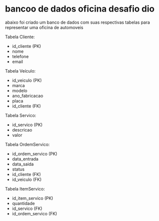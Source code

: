 # bancoo de dados oficina desafio dio 
 abaixo foi criado um banco de dados com suas respectivas tabelas para representar uma oficina de automoveis

Tabela Cliente:
- id_cliente (PK)
- nome
- telefone
- email

Tabela Veículo:
- id_veiculo (PK)
- marca
- modelo
- ano_fabricacao
- placa
- id_cliente (FK)

Tabela Servico:
- id_servico (PK)
- descricao
- valor

Tabela OrdemServico:
- id_ordem_servico (PK)
- data_entrada
- data_saida
- status
- id_cliente (FK)
- id_veiculo (FK)

Tabela ItemServico:
- id_item_servico (PK)
- quantidade
- id_servico (FK)
- id_ordem_servico (FK)
